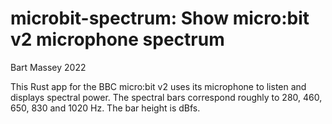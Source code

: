 # microbit-spectrum: Show micro:bit v2 microphone spectrum
Bart Massey 2022

This Rust app for the BBC micro:bit v2 uses its microphone
to listen and displays spectral power. The spectral bars
correspond roughly to 280, 460, 650, 830 and 1020 Hz. The
bar height is dBfs.
